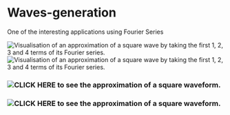 # Waves-generation
One of the interesting applications using Fourier Series

![Visualisation of an approximation of a square wave by taking the first 1, 2, 3 and 4 terms of its Fourier series.](https://upload.wikimedia.org/wikipedia/commons/1/1a/Fourier_series_square_wave_circles_animation.gif)
![Visualisation of an approximation of a square wave by taking the first 1, 2, 3 and 4 terms of its Fourier series.](https://upload.wikimedia.org/wikipedia/commons/7/7e/Fourier_series_sawtooth_wave_circles_animation.gif)

### ![CLICK HERE](https://editor.p5js.org/sankethire98@gmail.com/full/rym92Jzx4) to see the approximation of a square waveform.
### ![CLICK HERE]() to see the approximation of a square waveform.
